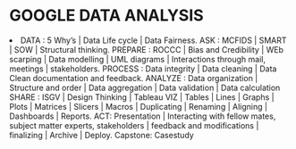 <h1>GOOGLE DATA ANALYSIS</h1>

<li> DATA : 5 Why’s | Data Life cycle |  Data Fairness.
ASK : MCFIDS | SMART | SOW | Structural thinking.
PREPARE : ROCCC | Bias and Credibility | WEb scarping | Data modelling | UML diagrams | Interactions through mail, meetings | stakeholders.
PROCESS : Data integrity | Data cleaning | Data Clean documentation and feedback.
ANALYZE : Data organization | Structure and order | Data aggregation | Data validation | Data calculation 
SHARE : ISGV | Design Thinking | Tableau VIZ | Tables | Lines | Graphs | Plots | Matrices | Slicers | Macros | Duplicating | Renaming | Aligning | Dashboards | Reports.
ACT: Presentation | Interacting with fellow mates, subject matter experts, stakeholders | feedback and modifications | finalizing | Archive | Deploy.
Capstone: Casestudy </li>
